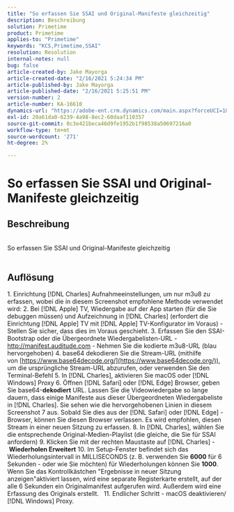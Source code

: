 ```yaml
---
title: "So erfassen Sie SSAI und Original-Manifeste gleichzeitig"
description: Beschreibung
solution: Primetime
product: Primetime
applies-to: "Primetime"
keywords: "KCS,Primetime,SSAI"
resolution: Resolution
internal-notes: null
bug: false
article-created-by: Jake Mayorga
article-created-date: "2/16/2021 5:24:34 PM"
article-published-by: Jake Mayorga
article-published-date: "2/16/2021 5:25:51 PM"
version-number: 2
article-number: KA-16610
dynamics-url: "https://adobe-ent.crm.dynamics.com/main.aspx?forceUCI=1&pagetype=entityrecord&etn=knowledgearticle&id=fd0d47d2-7b70-eb11-a812-00224809a536"
exl-id: 20a61da0-6239-4a98-8ec2-60daaf110357
source-git-commit: 0c3e421beca46d9fe1952b1f98538a50697216a0
workflow-type: tm+mt
source-wordcount: '271'
ht-degree: 2%

---
```


# So erfassen Sie SSAI und Original-Manifeste gleichzeitig

## Beschreibung

<br>So erfassen Sie SSAI und Original-Manifeste gleichzeitig<br><br>



## Auflösung




1. Einrichtung [!DNL Charles] Aufnahmeeinstellungen, um nur m3u8 zu erfassen, wobei die in diesem Screenshot empfohlene Methode verwendet wird: 2. Bei [!DNL Apple] TV, Wiedergabe auf der App starten (für die Sie debuggen müssen) und Aufzeichnung in [!DNL Charles] (erfordert die Einrichtung [!DNL Apple] TV mit [!DNL Apple] TV-Konfigurator im Voraus) - Stellen Sie sicher, dass dies im Voraus geschieht.  3. Erfassen Sie den SSAI-Bootstrap oder die Übergeordnete Wiedergabelisten-URL - http://manifest.auditude.com - Nehmen Sie die kodierte m3u8-URL (blau hervorgehoben) 4. base64 dekodieren Sie die Stream-URL (mithilfe von [https://www.base64decode.org/](https://www.base64decode.org/)), um die ursprüngliche Stream-URL abzurufen, oder verwenden Sie den Terminal-Befehl 5. In [!DNL Charles], aktivieren Sie macOS oder [!DNL Windows] Proxy 6. Öffnen [!DNL Safari] oder [!DNL Edge] Browser, geben Sie base64-<b>dekodiert</b> URL. Lassen Sie die Videowiedergabe so lange dauern, dass einige Manifeste aus dieser Übergeordneten Wiedergabeliste in [!DNL Charles]. Sie sehen wie die hervorgehobenen Linien in diesem Screenshot 7 aus. Sobald Sie dies aus der [!DNL Safari] oder [!DNL Edge] -Browser, können Sie diesen Browser verlassen. Es wird empfohlen, diesen Stream in einer neuen Sitzung zu erfassen.  8. In [!DNL Charles], wählen Sie die entsprechende Original-Medien-Playlist (die gleiche, die Sie für SSAI anfordern) 9. Klicken Sie mit der rechten Maustaste auf [!DNL Charles] - <b>Wiederholen Erweitert</b>  10. Im Setup-Fenster befindet sich das Wiederholungsintervall in MILLISECONDS (z. B. verwenden Sie <b>6000</b> für 6 Sekunden - oder wie Sie möchten) für Wiederholungen können Sie <b>1000</b>.  Wenn Sie das Kontrollkästchen &quot;Ergebnisse in neuer Sitzung anzeigen&quot;aktiviert lassen, wird eine separate Registerkarte erstellt, auf der alle 6 Sekunden ein Originalmanifest aufgerufen wird. Außerdem wird eine Erfassung des Originals erstellt.   11. Endlicher Schritt - macOS deaktivieren/ [!DNL Windows] Proxy.
